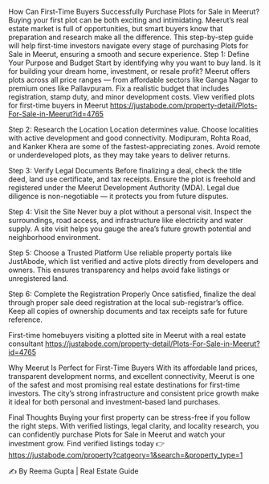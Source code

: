 How Can First-Time Buyers Successfully Purchase Plots for Sale in Meerut?
Buying your first plot can be both exciting and intimidating. Meerut’s real estate market is full of opportunities, but smart buyers know that preparation and research make all the difference.
This step-by-step guide will help first-time investors navigate every stage of purchasing Plots for Sale in Meerut, ensuring a smooth and secure experience.
Step 1: Define Your Purpose and Budget
Start by identifying why you want to buy land. Is it for building your dream home, investment, or resale profit?
 Meerut offers plots across all price ranges — from affordable sectors like Ganga Nagar to premium ones like Pallavpuram.
Fix a realistic budget that includes registration, stamp duty, and minor development costs.
View verified plots for first-time buyers in Meerut
https://justabode.com/property-detail/Plots-For-Sale-in-Meerut?id=4765

Step 2: Research the Location
Location determines value. Choose localities with active development and good connectivity.
 Modipuram, Rohta Road, and Kanker Khera are some of the fastest-appreciating zones.
Avoid remote or underdeveloped plots, as they may take years to deliver returns.

Step 3: Verify Legal Documents
Before finalizing a deal, check the title deed, land use certificate, and tax receipts. Ensure the plot is freehold and registered under the Meerut Development Authority (MDA).
 Legal due diligence is non-negotiable — it protects you from future disputes.

Step 4: Visit the Site
Never buy a plot without a personal visit.
 Inspect the surroundings, road access, and infrastructure like electricity and water supply.
A site visit helps you gauge the area’s future growth potential and neighborhood environment.

Step 5: Choose a Trusted Platform
Use reliable property portals like JustAbode, which list verified and active plots directly from developers and owners.
 This ensures transparency and helps avoid fake listings or unregistered land.

Step 6: Complete the Registration Properly
Once satisfied, finalize the deal through proper sale deed registration at the local sub-registrar’s office. Keep all copies of ownership documents and tax receipts safe for future reference.

First-time homebuyers visiting a plotted site in Meerut with a real estate consultant
https://justabode.com/property-detail/Plots-For-Sale-in-Meerut?id=4765

Why Meerut Is Perfect for First-Time Buyers
With its affordable land prices, transparent development norms, and excellent connectivity, Meerut is one of the safest and most promising real estate destinations for first-time investors.
The city’s strong infrastructure and consistent price growth make it ideal for both personal and investment-based land purchases.

Final Thoughts
Buying your first property can be stress-free if you follow the right steps.
 With verified listings, legal clarity, and locality research, you can confidently purchase Plots for Sale in Meerut and watch your investment grow.
Find verified listings today 👉 https://justabode.com/property?catgeory=1&search=&property_type=1

✍️ By Reema Gupta | Real Estate Guide
